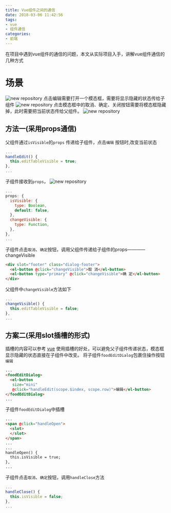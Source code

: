```yaml
---
title: Vue组件之间的通信
date: 2018-03-06 11:42:56
tags:
- vue
- 组件通信
categories:
- 前端
---
```

在项目中遇到vue组件的通信的问题，本文从实际项目入手，讲解vue组件通信的几种方式
# 场景
![new repository](/images/edit.jpg)
点击编辑需要打开一个模态框，需要将显示隐藏的状态传给子组件
![new repository](/images/modal.jpg)
点击模态框中的取消、确定、关闭按钮需要将模态框隐藏掉，此时需要把当前状态传给父组件。
![new repository](/images/components.jpg)

## 方法一(采用props通信)

父组件通过`isVisible`的`props` 传递给子组件，点击`编辑` 按钮时,改变当前状态

```JavaScript
...
handleEdit() {
  this.editTableVisible = true;
},
...
```
子组件接收到`props`，
![new repository](/images/dialog-html.jpg)
```JavaScript
...
props: {
  isVisible: {
    type: Boolean,
    default: false,
  },
  changeVisible: {
    type: Function,
  },
},
...
```
子组件点击`取消`、`确定`按钮，调用父组件传递给子组件的props————changeVisible
```Html
<div slot="footer" class="dialog-footer">
  <el-button @click="changeVisible">取 消</el-button>
  <el-button type="primary" @click="changeVisible">确 定</el-button>
</div>
```
父组件中`changeVisible`方法如下
```JavaScript
...
changeVisible() {
  this.editTableVisible = false;
},
...
```

## 方案二(采用slot插槽的形式)

插槽的内容可以参考 [vue](https://cn.vuejs.org/v2/guide/components.html#%E4%BD%BF%E7%94%A8%E6%8F%92%E6%A7%BD%E5%88%86%E5%8F%91%E5%86%85%E5%AE%B9)
使用插槽的好处，可以避免父子组件传递状态，模态框显示隐藏的状态直接在子组件中改变。
将子组件`foodEditDialog`包裹住操作按钮`编辑`
```Html
...
<foodEditDialog>
  <el-button
   size="mini"
   @click="handleEdit(scope.$index, scope.row)">编辑</el-button>
</foodEditDialog>
...
```
子组件`foodEditDialog`中插槽
```Html
...
<span @click="handleOpen">
  <slot>
  </slot>
</span>
...
...
handleOpen() {
  this.isVisible = true;
},
...
```
子组件点击`取消`、`确定`按钮，调用`handleClose`方法
```JavaScript
...
handleClose() {
  this.isVisible = false;
},
...
```
